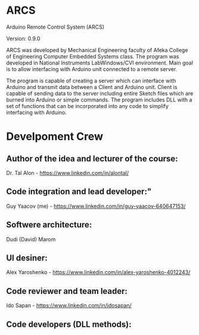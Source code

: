 # ARCS
Arduino Remote Control System (ARCS)

Version: 0.9.0

ARCS was developed by Mechanical Engineering faculty of
Afeka College of Engineering Computer Embedded Systems class.
The program was developed in National Instruments LabWindows/CVI environment.
Main goal is to allow interfacing with Arduino unit connected to a remote server.

The program is capable of creating a server which can interface with Arduino
and transmit data between a Client and Arduino unit.
Client is capable of sending data to the server including entire Sketch files
which are burned into Arduino or simple commands.
The program includes DLL with a set of functions that can be incorporated 
into any code to simplify interfacing with Arduino.

# Develpoment Crew
## Author of the idea and lecturer of the course:
Dr. Tal Alon - https://www.linkedin.com/in/alontal/

## Code integration and lead developer:"
Guy Yaacov (me) - https://www.linkedin.com/in/guy-yaacov-640647153/

## Softwere architecture:
Dudi (David) Marom

## UI desiner:
Alex Yaroshenko - https://www.linkedin.com/in/alex-yaroshenko-4012243/

## Code reviewer and team leader:
Ido Sapan - https://www.linkedin.com/in/idosapan/

## Code developers (DLL methods):


